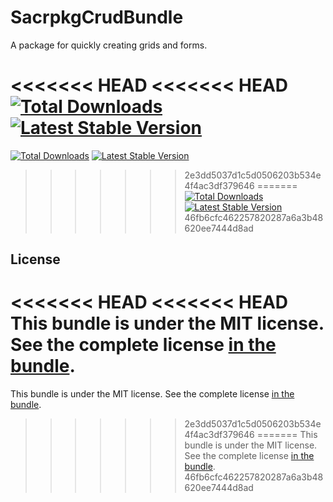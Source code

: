 SacrpkgCrudBundle
====================

A package for quickly creating grids and forms.

<<<<<<< HEAD
<<<<<<< HEAD
[![Total Downloads](https://poser.pugx.org/sacrpkg/crud-bundle/downloads)](//packagist.org/packages/sacrpkg/restapi-bundle)
[![Latest Stable Version](https://poser.pugx.org/sacrpkg/crud-bundle/v)](//packagist.org/packages/sacrpkg/restapi-bundle)
=======
[![Total Downloads](https://poser.pugx.org/sacrpkg/crud-bundle/downloads)](//packagist.org/packages/sacrpkg/crud-bundle)
[![Latest Stable Version](https://poser.pugx.org/sacrpkg/crud-bundle/v)](//packagist.org/packages/sacrpkg/crud-bundle)
>>>>>>> 2e3dd5037d1c5d0506203b534e4f4ac3df379646
=======
[![Total Downloads](https://poser.pugx.org/sacrpkg/crud-bundle/downloads)](//packagist.org/packages/sacrpkg/crud-bundle)
[![Latest Stable Version](https://poser.pugx.org/sacrpkg/crud-bundle/v)](//packagist.org/packages/sacrpkg/crud-bundle)
>>>>>>> 46fb6cfc462257820287a6a3b48620ee7444d8ad

License
-------

<<<<<<< HEAD
<<<<<<< HEAD
This bundle is under the MIT license. See the complete license [in the bundle](LICENSE).
=======
This bundle is under the MIT license. See the complete license [in the bundle](LICENSE).
>>>>>>> 2e3dd5037d1c5d0506203b534e4f4ac3df379646
=======
This bundle is under the MIT license. See the complete license [in the bundle](LICENSE).
>>>>>>> 46fb6cfc462257820287a6a3b48620ee7444d8ad
